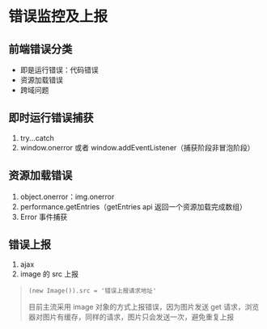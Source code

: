 # 错误监控及上报

## 前端错误分类

*   即是运行错误：代码错误
*   资源加载错误
*   跨域问题



## 即时运行错误捕获

1.  try...catch
2.  window.onerror 或者 window.addEventListener（捕获阶段非冒泡阶段）



## 资源加载错误

1.  object.onerror：img.onerror
2.  performance.getEntries（getEntries api 返回一个资源加载完成数组）
3.  Error 事件捕获



## 错误上报

1.  ajax
2.  image 的 src 上报

>   `(new Image()).src = '错误上报请求地址'`
>
>   目前主流采用 image 对象的方式上报错误，因为图片发送 get 请求，浏览器对图片有缓存，同样的请求，图片只会发送一次，避免重复上报
